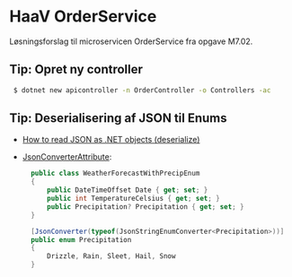 # HaaV OrderService

Løsningsforslag til microservicen OrderService fra opgave M7.02.

## Tip: Opret ny controller

``` bash
 $ dotnet new apicontroller -n OrderController -o Controllers -ac
```

## Tip: Deserialisering af JSON til Enums

- [How to read JSON as .NET objects (deserialize)](https://learn.microsoft.com/en-us/dotnet/standard/serialization/system-text-json/deserialization)
- [JsonConverterAttribute](https://learn.microsoft.com/en-us/dotnet/standard/serialization/system-text-json/customize-properties?source=recommendations#jsonconverterattribute):
  
  ``` csharp
    public class WeatherForecastWithPrecipEnum
    {
        public DateTimeOffset Date { get; set; }
        public int TemperatureCelsius { get; set; }
        public Precipitation? Precipitation { get; set; }
    }

    [JsonConverter(typeof(JsonStringEnumConverter<Precipitation>))]
    public enum Precipitation
    {
        Drizzle, Rain, Sleet, Hail, Snow
    }
  ```

